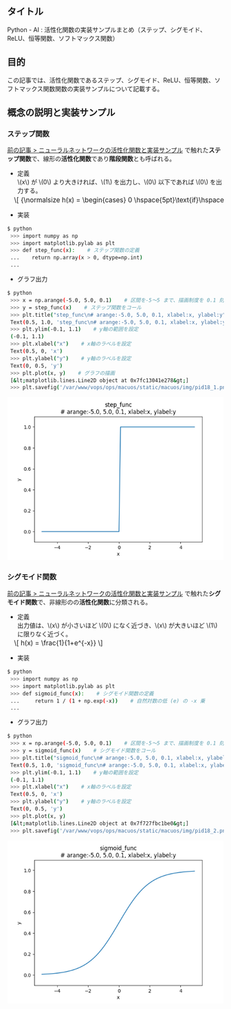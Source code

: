 ## タイトル
Python - AI : 活性化関数の実装サンプルまとめ（ステップ、シグモイド、ReLU、恒等関数、ソフトマックス関数）

## 目的
この記事では、活性化関数であるステップ、シグモイド、ReLU、恒等関数、ソフトマックス関数関数の実装サンプルについて記載する。

## 概念の説明と実装サンプル
### ステップ関数
[前の記事 > ニューラルネットワークの活性化関数と実装サンプル](https://sigma-se.com/detail/17/) で触れた**ステップ関数**で、線形の**活性化関数**であり**階段関数**とも呼ばれる。

- 定義<br>
\\(x\\) が \\(0\\) より大きければ、\\(1\\) を出力し、\\(0\\) 以下であれば \\(0\\) を出力する。
<div style="display: flex; margin-left: 1rem; font-size: 1.1em; margin-top: -0.75em; overflow-x: auto; white-space: nowrap;">
\[
{\normalsize
h(x) =
\begin{cases}
0 \hspace{5pt}\text{if}\hspace{5pt}x \leqq 0 \\
1 \hspace{5pt}\text{if}\hspace{5pt}x > 0
\end{cases}
}
\]
</div>

- 実装
```bash
$ python
 >>> import numpy as np
 >>> import matplotlib.pylab as plt
 >>> def step_func(x):    # ステップ関数の定義
 ...    return np.array(x > 0, dtype=np.int)
 ...
```

- グラフ出力
```bash
$ python
 >>> x = np.arange(-5.0, 5.0, 0.1)    # 区間を-5～5 まで、描画制度を 0.1 刻みに設定
 >>> y = step_func(x)    # ステップ関数をコール
 >>> plt.title("step_func\n# arange:-5.0, 5.0, 0.1, xlabel:x, ylabel:y")    # グラフタイトルを設定
 Text(0.5, 1.0, 'step_func\n# arange:-5.0, 5.0, 0.1, xlabel:x, ylabel:y')
 >>> plt.ylim(-0.1, 1.1)    # y軸の範囲を設定
 (-0.1, 1.1)
 >>> plt.xlabel("x")    # x軸のラベルを設定
 Text(0.5, 0, 'x')
 >>> plt.ylabel("y")    # y軸のラベルを設定
 Text(0, 0.5, 'y')
 >>> plt.plot(x, y)    # グラフの描画
 [&lt;matplotlib.lines.Line2D object at 0x7fc13041e278&gt;]
 >>> plt.savefig('/var/www/vops/ops/macuos/static/macuos/img/pid18_1.png'))    # グラフの出力
```
![pid18_1](/static/tblog/img/pid18_1.png)

### シグモイド関数
[前の記事 > ニューラルネットワークの活性化関数と実装サンプル](https://sigma-se.com/detail/17/) で触れた**シグモイド関数**で、非線形のの**活性化関数**に分類される。

- 定義<br>
出力値は、\\(x\\) が小さいほど \\(0\\) になく近づき、\\(x\\) が大きいほど \\(1\\) に限りなく近づく。
<div style="display: flex; margin-left: 1rem; font-size: 1.1em; margin-top: -0.75em; overflow-x: auto; white-space: nowrap;">
\[
h(x) = \frac{1}{1+e^{-x}}
\]
</div>

- 実装
```bash
$ python
 >>> import numpy as np
 >>> import matplotlib.pylab as plt
 >>> def sigmoid_func(x):    # シグモイド関数の定義
 ...     return 1 / (1 + np.exp(-x))    # 自然対数の低 (e) の -x 乗
 ...
```

- グラフ出力
```bash
$ python
 >>> x = np.arange(-5.0, 5.0, 0.1)    # 区間を-5～5 まで、描画制度を 0.1 刻みに設定
 >>> y = sigmoid_func(x)    # シグモイド関数をコール
 >>> plt.title("sigmoid_func\n# arange:-5.0, 5.0, 0.1, xlabel:x, ylabel:y")    # グラフタイトルを設定
 Text(0.5, 1.0, 'sigmoid_func\n# arange:-5.0, 5.0, 0.1, xlabel:x, ylabel:y')
 >>> plt.ylim(-0.1, 1.1)    # y軸の範囲を設定
 (-0.1, 1.1)
 >>> plt.xlabel("x")    # x軸のラベルを設定
 Text(0.5, 0, 'x')
 >>> plt.ylabel("y")    # y軸のラベルを設定
 Text(0, 0.5, 'y')
 >>> plt.plot(x, y)
 [&lt;matplotlib.lines.Line2D object at 0x7f727fbc1be0&gt;]
 >>> plt.savefig('/var/www/vops/ops/macuos/static/macuos/img/pid18_2.png')    # グラフの出力
```
![pid18_2](/static/tblog/img/pid18_2.png)

